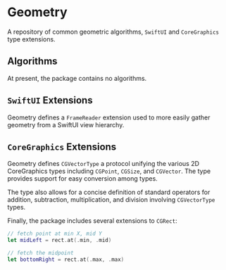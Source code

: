 # Geometry
A repository of common geometric algorithms, `SwiftUI` and `CoreGraphics` type extensions.

## Algorithms
At present, the package contains no algorithms.

##  `SwiftUI` Extensions
Geometry defines a `FrameReader` extension used to more easily gather geometry
from a SwiftUI view hierarchy.

## `CoreGraphics` Extensions
Geometry defines `CGVectorType` a protocol unifying the various 2D CoreGraphics
types including `CGPoint`, `CGSize`, and `CGVector`. The type provides support for
easy conversion among types.

The type also allows for a concise definition of standard operators for addition, 
subtraction, multiplication, and division involving `CGVectorType` types.

Finally, the package includes several extensions to `CGRect`:

```swift
// fetch point at min X, mid Y
let midLeft = rect.at(.min, .mid)

// fetch the midpoint
let bottomRight = rect.at(.max, .max)
```
